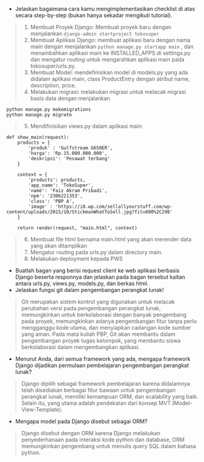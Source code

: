 * Jelaskan bagaimana cara kamu mengimplementasikan checklist di atas secara step-by-step (bukan hanya sekadar mengikuti tutorial).
> 1. Membuat Proyek Django:
>Membuat proyek baru dengan menjalankan ``` django-admin startproject tokosuper ```
> 2. Membuat Aplikasi Django:
> membuat aplikasi baru dengan nama main dengan menjalankan ``` python manage.py startapp main ``` , dan menambahkan aplikasi main ke INSTALLED_APPS di settings.py dan mengatur routing untuk mengarahkan aplikasi main pada tokosuper/urls.py. 
> 3. Membuat Model: mendefinisikan model di models.py yang ada didalam aplikasi main, class ProductEntry dengan atribut name, description, price.
> 4. Melakukan migrasi: melakukan migrasi untuk melacak migrasi basis data dengan menjalankan 
```
python manage.py makemigrations
python manage.py migrate
```
> 5. Mendifinisikan views.py dalam aplikasi main:
```
def show_main(request):
    products = {
        'produk' : 'Gulfstream G650ER',
        'harga': 'Rp.15.000.000.000',
        'deskripsi': 'Pesawat terbang'
    }

    context = {
        'products': products,
        'app_name': 'TokoSuper',
        'name': 'Faiz Akram Pribadi',
        'npm': '2306221353',
        'class': 'PBP A',
        'image' : 'https://i0.wp.com/sellallyourstuff.com/wp-content/uploads/2015/10/StickmanWhatToSell.jpg?fit=600%2C298'
    }

    return render(request, "main.html", context)
```
> 6. Membuat file html bernama main.html yang akan merender data yang akan ditampilkan 
> 7. Mengatur routing pada urls.py dalam directory main.
> 8. Melakukan deployment kepada PWS

* Buatlah bagan yang berisi request client ke web aplikasi berbasis Django beserta responnya dan jelaskan pada bagan tersebut kaitan antara urls.py, views.py, models.py, dan berkas html.
* Jelaskan fungsi git dalam pengembangan perangkat lunak!
> Git merupakan sistem kontrol yang digunakan untuk melacak perubahan versi pada pengembangan perangkat lunak, memungkinkan untuk berkolaborasi dengan banyak pengembang pada proyek, memungkinkan adanya pengembangan fitur tanpa perlu mengganggu kode utama, dan menyiapkan cadangan kode sumber yang aman. Pada mata kuliah PBP, Git akan membantu dalam pengembangan proyek tugas kelompok, yang membantu siswa berkolaborasi dalam mengembangkan aplikasi.
* Menurut Anda, dari semua framework yang ada, mengapa framework Django dijadikan permulaan pembelajaran pengembangan perangkat lunak?
> Django dipilih sebagai framework pembelajaran karena didalamnya telah disediakan berbagai fitur bawaan untuk pengembangan perangkat lunak, memiliki kemampuan ORM, dan scalability yang baik. Selain itu, yang utama adalah pendekatan dari konsep MVT.(Model-View-Template).
* Mengapa model pada Django disebut sebagai ORM?
> Django disebut dengan ORM karena Django melakukan penyederhanaan pada interaksi kode python dan database, ORM memungkinkan pengembang untuk menulis query SQL dalam bahasa python.


